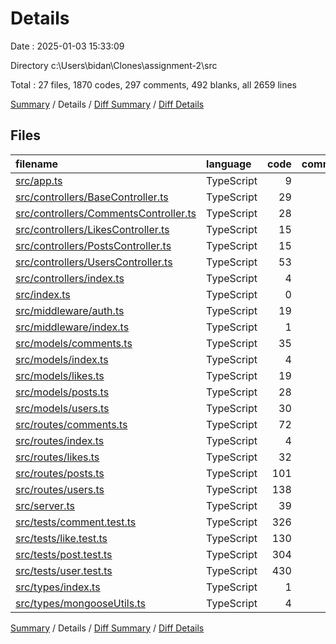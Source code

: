 # Details

Date : 2025-01-03 15:33:09

Directory c:\\Users\\bidan\\Clones\\assignment-2\\src

Total : 27 files,  1870 codes, 297 comments, 492 blanks, all 2659 lines

[Summary](results.md) / Details / [Diff Summary](diff.md) / [Diff Details](diff-details.md)

## Files
| filename | language | code | comment | blank | total |
| :--- | :--- | ---: | ---: | ---: | ---: |
| [src/app.ts](/src/app.ts) | TypeScript | 9 | 0 | 4 | 13 |
| [src/controllers/BaseController.ts](/src/controllers/BaseController.ts) | TypeScript | 29 | 0 | 10 | 39 |
| [src/controllers/CommentsController.ts](/src/controllers/CommentsController.ts) | TypeScript | 28 | 0 | 12 | 40 |
| [src/controllers/LikesController.ts](/src/controllers/LikesController.ts) | TypeScript | 15 | 0 | 8 | 23 |
| [src/controllers/PostsController.ts](/src/controllers/PostsController.ts) | TypeScript | 15 | 0 | 9 | 24 |
| [src/controllers/UsersController.ts](/src/controllers/UsersController.ts) | TypeScript | 53 | 1 | 19 | 73 |
| [src/controllers/index.ts](/src/controllers/index.ts) | TypeScript | 4 | 0 | 1 | 5 |
| [src/index.ts](/src/index.ts) | TypeScript | 0 | 0 | 1 | 1 |
| [src/middleware/auth.ts](/src/middleware/auth.ts) | TypeScript | 19 | 1 | 6 | 26 |
| [src/middleware/index.ts](/src/middleware/index.ts) | TypeScript | 1 | 0 | 1 | 2 |
| [src/models/comments.ts](/src/models/comments.ts) | TypeScript | 35 | 3 | 8 | 46 |
| [src/models/index.ts](/src/models/index.ts) | TypeScript | 4 | 0 | 1 | 5 |
| [src/models/likes.ts](/src/models/likes.ts) | TypeScript | 19 | 0 | 6 | 25 |
| [src/models/posts.ts](/src/models/posts.ts) | TypeScript | 28 | 2 | 7 | 37 |
| [src/models/users.ts](/src/models/users.ts) | TypeScript | 30 | 2 | 7 | 39 |
| [src/routes/comments.ts](/src/routes/comments.ts) | TypeScript | 72 | 2 | 25 | 99 |
| [src/routes/index.ts](/src/routes/index.ts) | TypeScript | 4 | 0 | 1 | 5 |
| [src/routes/likes.ts](/src/routes/likes.ts) | TypeScript | 32 | 3 | 12 | 47 |
| [src/routes/posts.ts](/src/routes/posts.ts) | TypeScript | 101 | 1 | 29 | 131 |
| [src/routes/users.ts](/src/routes/users.ts) | TypeScript | 138 | 282 | 49 | 469 |
| [src/server.ts](/src/server.ts) | TypeScript | 39 | 0 | 10 | 49 |
| [src/tests/comment.test.ts](/src/tests/comment.test.ts) | TypeScript | 326 | 0 | 82 | 408 |
| [src/tests/like.test.ts](/src/tests/like.test.ts) | TypeScript | 130 | 0 | 24 | 154 |
| [src/tests/post.test.ts](/src/tests/post.test.ts) | TypeScript | 304 | 0 | 65 | 369 |
| [src/tests/user.test.ts](/src/tests/user.test.ts) | TypeScript | 430 | 0 | 93 | 523 |
| [src/types/index.ts](/src/types/index.ts) | TypeScript | 1 | 0 | 1 | 2 |
| [src/types/mongooseUtils.ts](/src/types/mongooseUtils.ts) | TypeScript | 4 | 0 | 1 | 5 |

[Summary](results.md) / Details / [Diff Summary](diff.md) / [Diff Details](diff-details.md)
